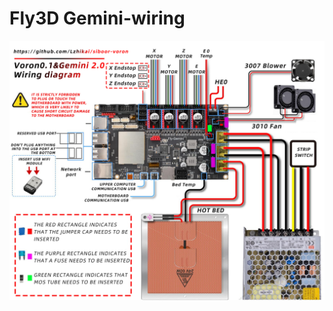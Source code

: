 # Fly3D Gemini-wiring
![image](https://github.com/Lzhikai/siboor-voron/blob/main/Voron-0.1/Fly3D%20Gemini-wiring.jpg)
